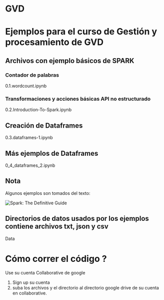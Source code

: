 # GVD

# Ejemplos para el curso de Gestión y procesamiento de GVD

## Archivos con ejemplo básicos de SPARK

### Contador de palabras
0.1.wordcount.ipynb                    

### Transformaciones y acciones básicas API no estructurado
0.2.Introduction-To-Spark.ipynb       

## Creación de Dataframes 
0.3.dataframes-1.ipynb                 

## Más ejemplos de Dataframes
0_4_dataframes_2.ipynb                 

## Nota
Algunos ejemplos son tomados del texto:   

![Spark: The Definitive Guide](https://images-na.ssl-images-amazon.com/images/I/51z7TzI-Y3L._SX379_BO1,204,203,200_.jpg)

## Directorios de datos usados por los ejemplos contiene archivos txt, json y  csv 

Data  
  
#  Cómo correr el código ?

Use su cuenta Collaborative de google 

1. Sign up su cuenta 
2. suba los archivos y el directorio al directorio google drive de su cuenta en collaborative. 

